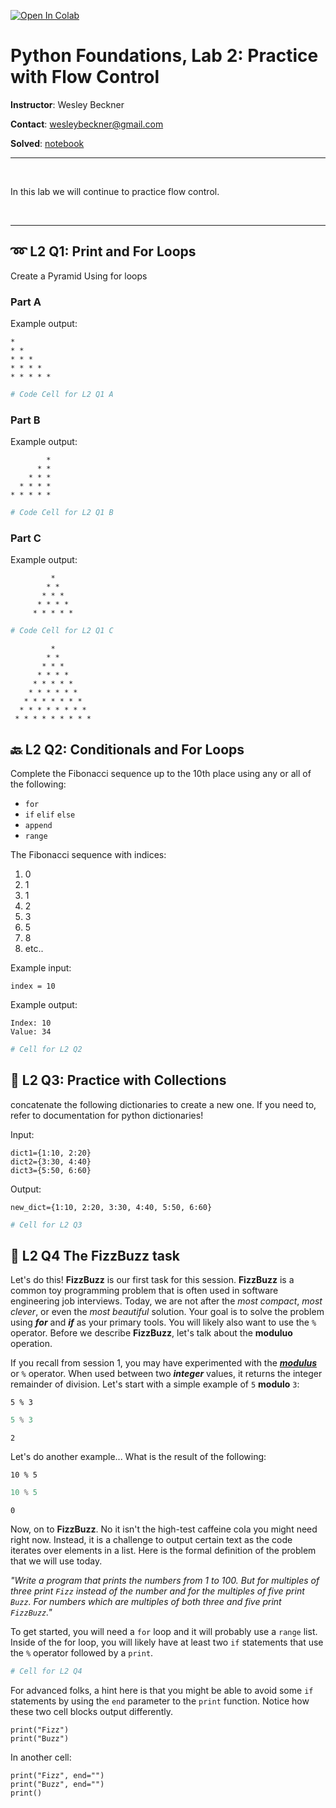 <a href="https://colab.research.google.com/github/wesleybeckner/python_foundations/blob/main/notebooks/labs/L2_Flow_Control.ipynb" target="_parent"><img src="https://colab.research.google.com/assets/colab-badge.svg" alt="Open In Colab"/></a>

# Python Foundations, Lab 2: Practice with Flow Control

**Instructor**: Wesley Beckner

**Contact**: wesleybeckner@gmail.com

**Solved**: [notebook](https://wesleybeckner.github.io/python_foundations/solutions/SOLN_L2_Flow_Control/)
<br>

---

<br>

In this lab we will continue to practice flow control.

<br>

---




## ➿ L2 Q1: Print and For Loops

Create a Pyramid Using for loops



### Part A

Example output:

```
* 
* * 
* * * 
* * * * 
* * * * * 
```




```python
# Code Cell for L2 Q1 A
```

### Part B

Example output:

```
        * 
      * * 
    * * * 
  * * * * 
* * * * * 
```


```python
# Code Cell for L2 Q1 B
```

### Part C

Example output:

```
         * 
        * * 
       * * * 
      * * * * 
     * * * * * 
```


```python
# Code Cell for L2 Q1 C
```

              
             * 
            * * 
           * * * 
          * * * * 
         * * * * * 
        * * * * * * 
       * * * * * * * 
      * * * * * * * * 
     * * * * * * * * * 


## 🔙 L2 Q2: Conditionals and For Loops

Complete the Fibonacci sequence up to the 10th place using any or all of the following:

* `for` 
* `if` `elif` `else`
* `append`
* `range`

The Fibonacci sequence with indices:

1. 0
2. 1
3. 1
4. 2
5. 3
6. 5
7. 8
8. etc..

Example input:

`index = 10`

Example output:
```
Index: 10
Value: 34
```


```python
# Cell for L2 Q2
```

## 🧺 L2 Q3: Practice with Collections

concatenate the following dictionaries to create a new one. If you need to, refer to documentation for python dictionaries!

Input:
```
dict1={1:10, 2:20}
dict2={3:30, 4:40}
dict3={5:50, 6:60}
```

Output:
```
new_dict={1:10, 2:20, 3:30, 4:40, 5:50, 6:60}
```


```python
# Cell for L2 Q3
```

## 🐝 L2 Q4 The FizzBuzz task

Let's do this!  **FizzBuzz** is our first task for this session.  **FizzBuzz** is a common toy programming problem that is often used in software engineering job interviews.  Today, we are not after the _most compact_, _most clever_, or even the _most beautiful_ solution.  Your goal is to solve the problem using **_for_** and **_if_** as your primary tools.  You will likely also want to use the `%` operator.  Before we describe **FizzBuzz**, let's talk about the **moduluo** operation.

If you recall from session 1, you may have experimented with the **_[modulus](https://en.wikipedia.org/wiki/Modulo_operation)_** or `%` operator.  When used between two **_integer_** values, it returns the integer remainder of division. Let's start with a simple example of `5` **modulo** `3`:

```
5 % 3
```


```python
5 % 3
```




    2



Let's do another example... What is the result of the following:

```
10 % 5
```


```python
10 % 5
```




    0



Now, on to **FizzBuzz**.  No it isn't the high-test caffeine cola you might need right now.  Instead, it is a challenge to output certain text as the code iterates over elements in a list.  Here is the formal definition of the problem that we will use today.

_"Write a program that prints the numbers from 1 to 100. But for multiples of three print `Fizz` instead of the number and for the multiples of five print `Buzz`. For numbers which are multiples of both three and five print `FizzBuzz`."_

To get started, you will need a `for` loop and it will probably use a `range` list.  Inside of the for loop, you will likely have at least two `if` statements that use the `%` operator followed by a `print`.



```python
# Cell for L2 Q4
```


For advanced folks, a hint here is that you might be able to avoid some `if` statements by using the `end` parameter to the `print` function.  Notice how these two cell blocks output differently.

```
print("Fizz")
print("Buzz")
```

In another cell:

```
print("Fizz", end="")
print("Buzz", end="")
print()
```
